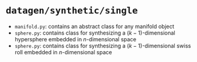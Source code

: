 # `datagen/synthetic/single`

- `manifold.py`: contains an abstract class for any manifold object
- `sphere.py`: contains class for synthesizing a $(k-1)$-dimensional hypersphere embedded in $n$-dimensional space
- `sphere.py`: contains class for synthesizing a $(k-1)$-dimensional swiss roll embedded in $n$-dimensional space
